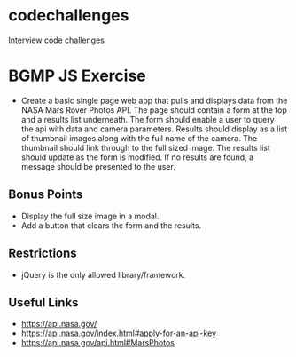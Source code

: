 # codechallenges
Interview code challenges


# BGMP JS Exercise
 
- Create a basic single page web app that pulls and displays data from the NASA Mars Rover Photos API. The page should contain a form at the top and a results list underneath. The form should enable a user to query the api with data and camera parameters. Results should display as a list of thumbnail images along with the full name of the camera. The thumbnail should link through to the full sized image. The results list should update as the form is modified. If no results are found, a message should be presented to the user.
 
## Bonus Points
- Display the full size image in a modal.
- Add a button that clears the form and the results.
 
## Restrictions
- jQuery is the only allowed library/framework.
 
## Useful Links
- https://api.nasa.gov/
- https://api.nasa.gov/index.html#apply-for-an-api-key
- https://api.nasa.gov/api.html#MarsPhotos
